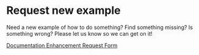 # Request new example

Need a new example of how to do something? Find something missing? Is something wrong? Please let us know so we can get on it!

<div class="grid-buttons">
<a href="https://forms.gle/2ZMtwUxg1egV8sHT8" class="btn">Documentation Enhancement Request Form</a>
</div>